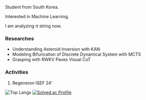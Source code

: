Student from South Korea.

Interested in Machine Learning.

I am analyzing $\pi$ string now.

### Researches
- Understanding Asteroid Inversion with KAN
- Modeling Bifurication of Discrete Dynamical System with MCTS
- Grasping with RWKV Paves Visual CoT

### Activities
1. Regeneron ISEF 24'

![Top Langs](https://github-readme-stats.vercel.app/api/top-langs/?username=eIixirDev)
[![Solved.ac Profile](http://mazassumnida.wtf/api/v2/generate_badge?boj=bllacovvqso)](https://solved.ac/bllacovvqso/)

